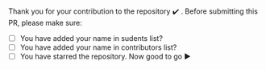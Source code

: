 Thank you for your contribution to the repository :heavy_check_mark: .
Before submitting this PR, please make sure:

- [ ] You have added your name in sudents list?
- [ ] You have added your name in contributors list?
- [ ] You have starred the repository.
Now good to go :arrow_forward:
